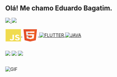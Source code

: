 ## Olá! Me chamo Eduardo Bagatim.
<div>
  <a href="https://github.com/eduardobagatim">
  <img height="180em" src="https://github-readme-stats.vercel.app/api?username=eduardobagatim&show_icons=true&theme=blueberry&include_all_commits=true&count_private=true"/>
  <img height="180em" src="https://github-readme-stats.vercel.app/api/top-langs/?username=eduardobagatim&layout=compact&langs_count=7&theme=blueberry"/>
</div>
  
  <div style="display: inline_block"><br>
  <img align="center" alt="JAVASCRIPT" height="40" width="50" src="https://raw.githubusercontent.com/devicons/devicon/master/icons/javascript/javascript-plain.svg">
  <img align="center" alt="HTML" height="40" width="50" src="https://raw.githubusercontent.com/devicons/devicon/master/icons/html5/html5-original.svg">
  <img align="center" alt="FLUTTER" height="40" width="50" src="https://cdn.jsdelivr.net/gh/devicons/devicon/icons/dart/dart-plain.svg">
  <img align="center" alt="JAVA" height="40" width="50" src="https://cdn.jsdelivr.net/gh/devicons/devicon/icons/java/java-original.svg">
</div> 
  
  ##
  
  <div>
   <a href="https://www.instagram.com/edubagatim/" target="_blank"><img src="https://img.shields.io/badge/-Instagram-%23E4405F?style=for-the-badge&logo=instagram&logoColor=white" target="_blank"></a>
   <a href = "https://www.facebook.com/edubagatim/"><img src="https://img.shields.io/badge/Facebook-1877F2?style=for-the-badge&logo=facebook&logoColor=white" target="_blank"></a>
   <a href="https://www.linkedin.com/in/eduardo-bagatim-73a2751bb/" target="_blank"><img src="https://img.shields.io/badge/-LinkedIn-%230077B5?style=for-the-badge&logo=linkedin&logoColor=white" target="_blank"></a> 
      </div>
  
  ##
  
  <div>
      <img align="center" alt="GIF" height="130" width="140" src="https://media.discordapp.net/attachments/712410544858202188/877686930144387102/unnamed.gif">
    </div>
